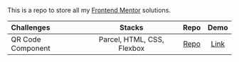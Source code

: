 This is a repo to store all my [Frontend Mentor](https://www.frontendmentor.io/home) solutions.

Challenges                    | Stacks          | Repo | Demo
:---                          |      :---:      | :---:  | :---:
| QR Code Component  |  Parcel, HTML, CSS, Flexbox  | [Repo](https://github.com/anespoul34/Frontend-Mentor-Solutions/tree/main/qr-code-component) |[Link](https://fm-qr-code-component-virid.vercel.app/)
